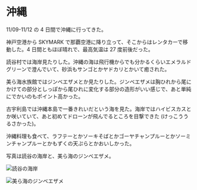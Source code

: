 # 沖縄

11/09-11/12 の 4 日間で沖縄に行ってきた。

神戸空港から SKYMARK で那覇空港に降り立って、そこからはレンタカーで移動した。4 日間ともほぼ晴れで、最高気温は 27 度前後だった。

読谷村では海岸見たりした。沖縄の海は飛行機からでも分かるくらいエメラルドグリーンで澄んでいて、砂浜もサンゴとかヤドカリとかいて癒された。

美ら海水族館ではジンベエザメとか見たりした。ジンベエザメは胸ひれから尾にかけての部分としっぽから尾ひれに変化する部分の造形がいい感じで、あと単純にでかいのもポイント高かった。

古宇利島では沖縄本島で一番きれいだという海を見た。海岸ではハイビスカスとか咲いていて、あと初めてドローンが飛んでるところを目撃できた (けっこううるさかった)。

沖縄料理も食べて、ラフテーとかソーキそばとかゴーヤチャンプルーとかソーミンチャンプルーとかもずくの天ぷらとかおいしかった。

写真は読谷の海岸と、美ら海のジンベエザメ。

![読谷の海岸](/img/20171112-001.jpg)

![美ら海のジンベエザメ](/img/20171112-002.jpg)

